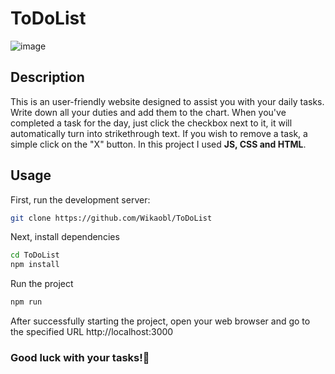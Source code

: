 # ToDoList

![image](https://github.com/Wikaobl/ToDoList/assets/107032701/01c233d6-a6c2-404f-9f43-c07ee3f7080c)

## Description

This is an user-friendly website designed to assist you with your daily tasks. Write down all your duties and add them to the chart. When you've completed a task for the day, just click the checkbox next to it, it will automatically turn into strikethrough text. If you wish to remove a task, a simple click on the "X" button.
In this project I used **JS, CSS and HTML**.

## Usage

First, run the development server:

```bash
git clone https://github.com/Wikaobl/ToDoList
```

Next, install dependencies

```bash
cd ToDoList
npm install
```

Run the project

```bash
npm run
```

After successfully starting the project, open your web browser and go to the specified URL http://localhost:3000

### Good luck with your tasks!🐸
